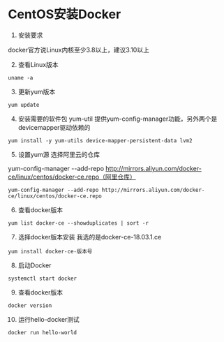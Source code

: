 # CentOS安装Docker

1. 安装要求

  docker官方说Linux内核至少3.8以上，建议3.10以上


2. 查看Linux版本
```
uname -a
```
3. 更新yum版本

```
yum update
```
4. 安装需要的软件包
yum-util 提供yum-config-manager功能，另外两个是devicemapper驱动依赖的
```
yum install -y yum-utils device-mapper-persistent-data lvm2
```


5. 设置yum源
选择阿里云的仓库

yum-config-manager --add-repo http://mirrors.aliyun.com/docker-ce/linux/centos/docker-ce.repo（阿里仓库）
```
yum-config-manager --add-repo http://mirrors.aliyun.com/docker-ce/linux/centos/docker-ce.repo
```


6. 查看docker版本

```
yum list docker-ce --showduplicates | sort -r
```


7. 选择docker版本安装
我选的是docker-ce-18.03.1.ce

```
yum install docker-ce-版本号
```


8. 启动Docker

```
systemctl start docker
```


9. 查看docker版本

```
docker version
```


10. 运行hello-docker测试

```
docker run hello-world
```
